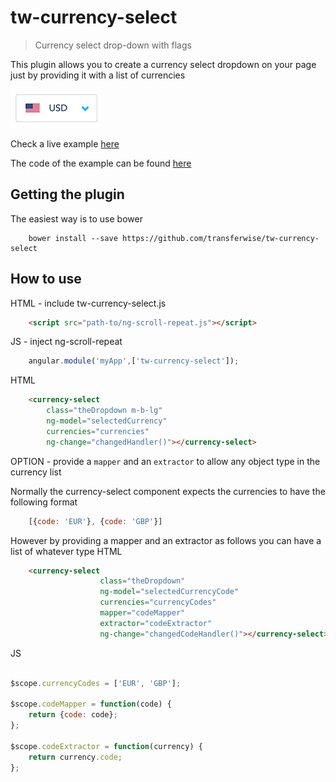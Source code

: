# tw-currency-select

> Currency select drop-down with flags

This plugin allows you to create a currency select dropdown on your page just by providing it with a list of currencies

![alt tag](./example.png)

Check a live example <a href="https://rawgit.com/transferwise/tw-currency-select/master/example/index.html" target="_blank">here</a>

The code of the example can be found [here](./example/index.html)

## Getting the plugin

The easiest way is to use bower
```
    bower install --save https://github.com/transferwise/tw-currency-select
```

## How to use

HTML - include tw-currency-select.js

```html
    <script src="path-to/ng-scroll-repeat.js"></script>
```

JS - inject ng-scroll-repeat

```js
    angular.module('myApp',['tw-currency-select']);
```

HTML
```html
    <currency-select
        class="theDropdown m-b-lg"
        ng-model="selectedCurrency"
        currencies="currencies"
        ng-change="changedHandler()"></currency-select>
```

OPTION - provide a `mapper` and an `extractor` to allow any object type in the currency list

Normally the currency-select component expects the currencies to have the following format

```js
    [{code: 'EUR'}, {code: 'GBP'}]
```

However by providing a mapper and an extractor as follows you can have a list of whatever type
HTML
```html
    <currency-select
                    class="theDropdown"
                    ng-model="selectedCurrencyCode"
                    currencies="currencyCodes"
                    mapper="codeMapper"
                    extractor="codeExtractor"
                    ng-change="changedCodeHandler()"></currency-select>
```

JS
```js

$scope.currencyCodes = ['EUR', 'GBP'];

$scope.codeMapper = function(code) {
    return {code: code};
};

$scope.codeExtractor = function(currency) {
    return currency.code;
};
```
